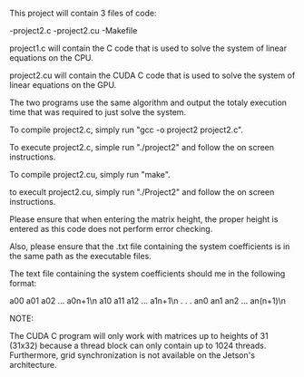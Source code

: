 This project will contain 3 files of code:

-project2.c
-project2.cu
-Makefile

project1.c will contain the C code that is used to solve the system of linear equations on the CPU.

project2.cu will contain the CUDA C code that is used to solve the system of linear equations on the GPU.

The two programs use the same algorithm and output the totaly execution time that was required to just solve the system.

To compile project2.c, simply run "gcc -o project2 project2.c".

To execute project2.c, simple run "./project2" and follow the on screen instructions.

To compile project2.cu, simply run "make".

to execult project2.cu, simply run "./Project2" and follow the on screen instructions.

Please ensure that when entering the matrix height, the proper height is entered as this code does not perform error checking.

Also, please ensure that the .txt file containing the system coefficients is in the same path as the executable files.

The text file containing the system coefficients should me in the following format:

a00 a01 a02 ... a0n+1\n
a10 a11 a12 ... a1n+1\n
.
.
.
an0 an1 an2 ... an(n+1)\n

NOTE:

The CUDA C program will only work with matrices up to heights of 31 (31x32) because a thread block can only contain up to 1024 threads. Furthermore, grid synchronization is not available on the Jetson's architecture.
